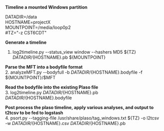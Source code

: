 **Timeline a mounted Windows partition**  
  
DATADIR=/data  
HOSTNAME=projectX  
MOUNTPOINT=/media/loop0p2  
#TZ="-z CST6CDT"  
  
**Generate a timeline**  
1. log2timeline.py --status_view window --hashers MD5 ${TZ} ${DATADIR}/${HOSTNAME}.pb ${MOUNTPOINT}
  
**Parse the MFT into a bodyfile format**  
2. analyzeMFT.py --bodyfull -b ${DATADIR}/${HOSTNAME}.bodyfile -f ${MOUNTPOINT}/\$MFT  
  
**Read the bodyfile into the existing Plaso file**  
3. log2timeline.py ${DATADIR}/${HOSTNAME}.pb ${DATADIR}/${HOSTNAME}.bodyfile  
  
**Post process the plaso timeline, apply various analyses, and output to t2tcsv to be fed to logstash**  
4. psort.py --tagging-file /usr/share/plaso/tag_windows.txt ${TZ} -o l2tcsv -w ${DATADIR}/${HOSTNAME}.csv ${DATADIR}/${HOSTNAME}.pb  
